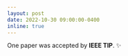 ```yaml
---
layout: post
date: 2022-10-30 09:00:00-0400
inline: true
---
```


One paper was accepted by **IEEE TIP**. :sparkles:
